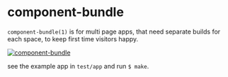 # component-bundle

`component-bundle(1)` is for multi page apps, that need separate
builds for each space, to keep first time visitors happy.

[![component-bundle](https://i.cloudup.com/uATkmW3rU20/kkmBMi.png)](https://cloudup.com/cG9Jkuvwg2x)

see the example app in `test/app` and run `$ make`.

